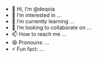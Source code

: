 - 👋 Hi, I’m @deqoia
- 👀 I’m interested in ...
- 🌱 I’m currently learning ...
- 💞️ I’m looking to collaborate on ...
- 📫 How to reach me ...
- 😄 Pronouns: ...
- ⚡ Fun fact: ...

<!---
deqoia/deqoia is a ✨ special ✨ repository because its `README.md` (this file) appears on your GitHub profile.
You can click the Preview link to take a look at your changes.
--->
